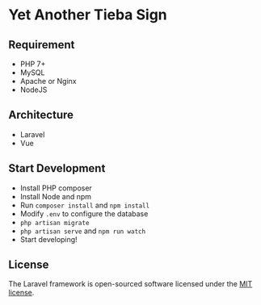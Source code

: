 # Yet Another Tieba Sign

## Requirement

- PHP 7+
- MySQL
- Apache or Nginx
- NodeJS

## Architecture

- Laravel
- Vue

## Start Development

- Install PHP composer
- Install Node and npm
- Run `composer install` and `npm install`
- Modify `.env` to configure the database
- `php artisan migrate`
- `php artisan serve` and `npm run watch`
- Start developing!

## License

The Laravel framework is open-sourced software licensed under the [MIT license](https://opensource.org/licenses/MIT).

